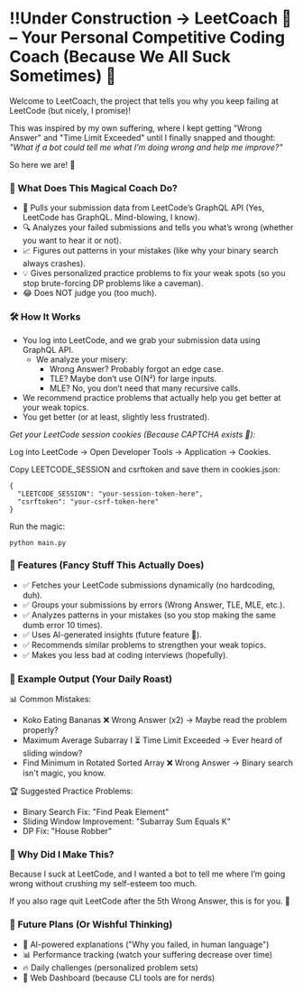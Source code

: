 # !!Under Construction -> LeetCoach 🤖 – Your Personal Competitive Coding Coach (Because We All Suck Sometimes) 🎯

Welcome to LeetCoach, the project that tells you why you keep failing at LeetCode (but nicely, I promise)!

This was inspired by my own suffering, where I kept getting "Wrong Answer" and "Time Limit Exceeded" until I finally snapped and thought:
_"What if a bot could tell me what I’m doing wrong and help me improve?"_

So here we are! 🎉

### 📌 What Does This Magical Coach Do?

* 🚀 Pulls your submission data from LeetCode’s GraphQL API (Yes, LeetCode has GraphQL. Mind-blowing, I know).
* 🔍 Analyzes your failed submissions and tells you what’s wrong (whether you want to hear it or not).
* 📈 Figures out patterns in your mistakes (like why your binary search always crashes).
* 💡 Gives personalized practice problems to fix your weak spots (so you stop brute-forcing DP problems like a caveman).
* 😂 Does NOT judge you (too much).


### 🛠️ How It Works

* You log into LeetCode, and we grab your submission data using GraphQL API.
  * We analyze your misery:
      * Wrong Answer? Probably forgot an edge case.
      * TLE? Maybe don’t use O(N²) for large inputs.
      * MLE? No, you don’t need that many recursive calls.
* We recommend practice problems that actually help you get better at your weak topics.
* You get better (or at least, slightly less frustrated).

*Get your LeetCode session cookies (Because CAPTCHA exists 🤡):*

Log into LeetCode -> Open Developer Tools -> Application -> Cookies.

Copy LEETCODE_SESSION and csrftoken and save them in cookies.json:

    {
      "LEETCODE_SESSION": "your-session-token-here",
      "csrftoken": "your-csrf-token-here"
    }

Run the magic:

    python main.py

### 📌 Features (Fancy Stuff This Actually Does)

* ✅ Fetches your LeetCode submissions dynamically (no hardcoding, duh).
* ✅ Groups your submissions by errors (Wrong Answer, TLE, MLE, etc.).
* ✅ Analyzes patterns in your mistakes (so you stop making the same dumb error 10 times).
* ✅ Uses AI-generated insights (future feature 🤖).
* ✅ Recommends similar problems to strengthen your weak topics.
* ✅ Makes you less bad at coding interviews (hopefully).

### 📌 Example Output (Your Daily Roast)

📊 Common Mistakes:
- Koko Eating Bananas ❌ Wrong Answer (x2) → Maybe read the problem properly?
- Maximum Average Subarray I ⏳ Time Limit Exceeded → Ever heard of sliding window?
- Find Minimum in Rotated Sorted Array ❌ Wrong Answer → Binary search isn't magic, you know.

🏆 Suggested Practice Problems:
- Binary Search Fix: "Find Peak Element"
- Sliding Window Improvement: "Subarray Sum Equals K"
- DP Fix: "House Robber"

### 📌 Why Did I Make This?

Because I suck at LeetCode, and I wanted a bot to tell me where I’m going wrong without crushing my self-esteem too much.

If you also rage quit LeetCode after the 5th Wrong Answer, this is for you. 🚀

### 📌 Future Plans (Or Wishful Thinking)

* 🧠 AI-powered explanations ("Why you failed, in human language")
* 📊 Performance tracking (watch your suffering decrease over time)
* 🔥 Daily challenges (personalized problem sets)
* 📡 Web Dashboard (because CLI tools are for nerds)
